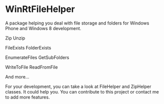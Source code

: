 # WinRtFileHelper

A package helping you deal with file storage and folders for Windows Phone and Windows 8 development.

Zip
Unzip

FileExists
FolderExists

EnumerateFiles
GetSubFolders

WriteToFile
ReadFromFile

And more...

For your development, you can take a look at FileHelper and ZipHelper classes. It could help you.
You can contribute to this project or contact me to add more features.
